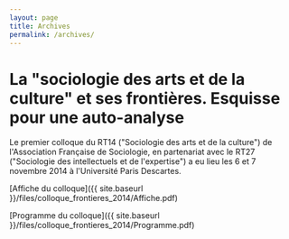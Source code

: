 ```yaml
---
layout: page
title: Archives
permalink: /archives/
---
```


# La "sociologie des arts et de la culture" et ses frontières. Esquisse pour une auto-analyse

Le premier colloque du RT14 ("Sociologie des arts et de la culture") de l'Association Française de Sociologie, en partenariat avec le RT27 ("Sociologie des intellectuels et de l'expertise") a eu lieu les 6 et 7 novembre 2014 à l'Université Paris Descartes.

[Affiche du colloque]({{ site.baseurl }}/files/colloque_frontieres_2014/Affiche.pdf)

[Programme du colloque]({{ site.baseurl }}/files/colloque_frontieres_2014/Programme.pdf)

